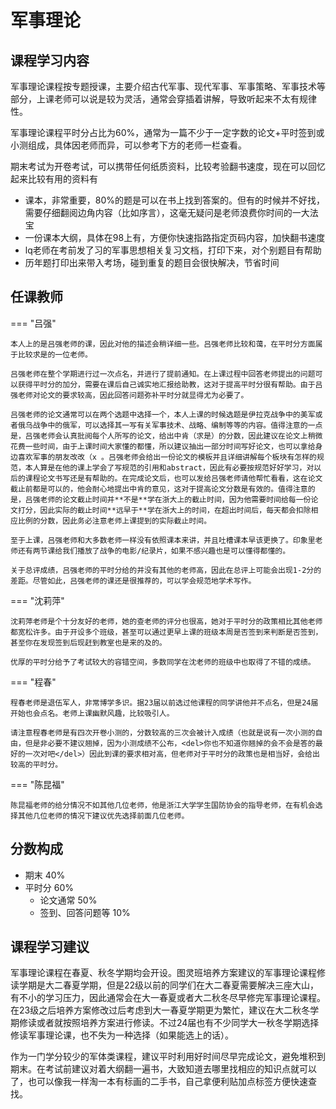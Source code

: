 # 军事理论

## 课程学习内容

军事理论课程按专题授课，主要介绍古代军事、现代军事、军事策略、军事技术等部分，上课老师可以说是较为灵活，通常会穿插着讲解，导致听起来不太有规律性。

军事理论课程平时分占比为60%，通常为一篇不少于一定字数的论文+平时签到或小测组成，具体因老师而异，可以参考下方的老师一栏查看。

期末考试为开卷考试，可以携带任何纸质资料，比较考验翻书速度，现在可以回忆起来比较有用的资料有

- 课本，非常重要，80%的题是可以在书上找到答案的。但有的时候并不好找，需要仔细翻阅边角内容（比如序言），这毫无疑问是老师浪费你时间的一大法宝
- 一份课本大纲，具体在98上有，方便你快速指路指定页码内容，加快翻书速度
- lq老师在考前发了习的军事思想相关复习文档，打印下来，对个别题目有帮助
- 历年题打印出来带入考场，碰到重复的题目会很快解决，节省时间

## 任课教师

=== "吕强"

    本人上的是吕强老师的课，因此对他的描述会稍详细一些。吕强老师比较和蔼，在平时分方面属于比较求是的一位老师。

    吕强老师在整个学期进行过一次点名，并进行了提前通知。在上课过程中回答老师提出的问题可以获得平时分的加分，需要在课后自己诚实地汇报给助教，这对于提高平时分很有帮助。由于吕强老师对论文的要求较高，因此回答问题弥补平时分就显得尤为必要了。

    吕强老师的论文通常可以在两个选题中选择一个，本人上课的时候选题是伊拉克战争中的美军或者俄乌战争中的俄军，可以选择其一写有关军事技术、战略、编制等等的内容。值得注意的一点是，吕强老师会认真批阅每个人所写的论文，给出中肯（求是）的分数，因此建议在论文上稍微花费一些时间，由于上课时间大家懂的都懂，所以建议抽出一部分时间写好论文，也可以拿给身边喜欢军事的朋友改改（x 。吕强老师会给出一份论文的模板并且详细讲解每个板块有怎样的规范，本人算是在他的课上学会了写规范的引用和abstract，因此有必要按规范好好学习，对以后的课程论文书写还是有帮助的。在完成论文后，也可以发给吕强老师请他帮忙看看，这在论文截止前都是可以的，他会耐心地提出中肯的意见，这对于提高论文分数是有效的。值得注意的是，吕强老师的论文截止时间并**不是**学在浙大上的截止时间，因为他需要时间给每一份论文打分，因此实际的截止时间**远早于**学在浙大上的时间，在超出时间后，每天都会扣除相应比例的分数，因此务必注意老师上课提到的实际截止时间。

    至于上课，吕强老师和大多数老师一样没有依照课本来讲，并且吐槽课本早该更换了。印象里老师还有两节课给我们播放了战争的电影/纪录片，如果不感兴趣也是可以懂得都懂的。

    关于总评成绩，吕强老师的平时分给的并没有其他的老师高，因此在总评上可能会出现1-2分的差距。尽管如此，吕强老师的课还是很推荐的，可以学会规范地学术写作。

=== "沈莉萍"

    沈莉萍老师是个十分友好的老师，她的查老师的评分也很高，她对于平时分的政策相比其他老师都宽松许多。由于开设多个班级，甚至可以通过更早上课的班级本周是否签到来判断是否签到，甚至你在发现签到后现赶到教室也是来的及的。

    优厚的平时分给予了考试较大的容错空间，多数同学在沈老师的班级中也取得了不错的成绩。

=== "程春"

    程春老师是退伍军人，非常博学多识。据23届以前选过他课程的同学讲他并不点名，但是24届开始也会点名。老师上课幽默风趣，比较吸引人。
    
    请注意程春老师是有四次开卷小测的，分数较高的三次会被计入成绩（也就是说有一次小测的自由，但是非必要不建议翘掉，因为小测成绩不公布，<del>你也不知道你翘掉的会不会是答的最好的一次对吧</del>）因此到课的要求相对高，但老师对于平时分的政策也是相当好，会给出较高的平时分。

=== "陈昆福"

    陈昆福老师的给分情况不如其他几位老师，他是浙江大学学生国防协会的指导老师，在有机会选择其他几位老师的情况下建议优先选择前面几位老师。

## 分数构成

- 期末 40%
- 平时分 60%
  - 论文通常 50%
  - 签到、回答问题等 10%

## 课程学习建议

军事理论课程在春夏、秋冬学期均会开设。图灵班培养方案建议的军事理论课程修读学期是大二春夏学期，但是22级以前的同学们在大二春夏需要解决三座大山，有不小的学习压力，因此通常会在大一春夏或者大二秋冬尽早修完军事理论课程。在23级之后培养方案修改过后考虑到大一春夏学期更为繁忙，建议在大二秋冬学期修读或者就按照培养方案进行修读。不过24届也有不少同学大一秋冬学期选择修读军事理论课，也不失为一种选择（如果能选上的话）。

作为一门学分较少的军体类课程，建议平时利用好时间尽早完成论文，避免堆积到期末。在考试前建议对着大纲翻一遍书，大致知道去哪里找相应的知识点就可以了，也可以像我一样淘一本有标画的二手书，自己拿便利贴加点标签方便快速查找。
